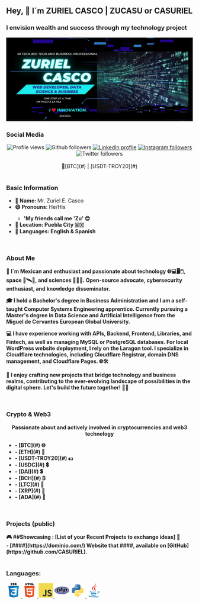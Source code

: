 ## Hey, 👋 I´m ZURIEL CASCO | ZUCASU or CASURIEL
### I envision wealth and success through my technology project
![Header](CASURIEL.png)
<h3> Social Media </h3>
<div align="center">
	<img src="https://komarev.com/ghpvc/?username=CASURIELbb&color=blue&style=for-the-badge" alt="Profile views"/>
	<img src="https://img.shields.io/github/followers/CASURIEL?style=for-the-badge&logo=github&color=blue" alt="Github followers"/>
  <a href="https://www.linkedin.com/in/zuriel-casuriel/" target="_blank"><img src="https://img.shields.io/badge/-LinkedIn-%230077B5?style=for-the-badge&logo=linkedin&logoColor=white" alt="LinkedIn profile"/></a>
  <a href="https://www.instagram.com/ZUCASU" target="_blank">  <img src="https://img.shields.io/badge/Follow-%40ZUCASU-E4405F?style=for-the-badge&logo=instagram" alt="Instagram followers"/></a>
	<img src="https://img.shields.io/twitter/follow/ZUCASU?style=for-the-badge&logo=twitter&color=blue" alt="Twitter followers"/>   
  <br>
	<br>
  <a>👥[BTC](#) | [USDT-TROY20](#) </a>
</div>
<br>
<h3>Basic Information</h3>
<ul>
  <li><b>👤 Name:  </b> Mr. Zuriel E. Casco </li>
  <li><b>😄 Pronouns: </b>  He/His </li>
  <ul><li><b> 'My friends call me 'Zu' 😊</li></ul>
  <li><b>📍 Location:  </b> Puebla City 🇲🇽 </li>
  <li><b>📣 Languages: </b>  English & Spanish </li>
</ul>
<br>
<h3>About Me</h3>
<div align="text-align">    
🌮 I´m Mexican and enthusiast and passionate about technology 🌐💻🖥️🖱️, space 🚀🛰️🌌, and sciences 🧪🔭🧬. Open-source advocate, cybersecurity enthusiast, and knowledge disseminator.

🎓 I hold a Bachelor's degree in Business Administration and I am a self-taught Computer Systems Engineering apprentice. Currently pursuing a Master's degree in Data Science and Artificial Intelligence from the Miguel de Cervantes European Global University.

💻 I have experience working with APIs, Backend, Frontend, Libraries, and Fintech, as well as managing MySQL or PostgreSQL databases. For local WordPress website deployment, I rely on the Laragon tool. I specialize in Cloudflare technologies, including Cloudflare Registrar, domain DNS management, and Cloudflare Pages. 🌐🛠️

🚀 I enjoy crafting new projects that bridge technology and business realms, contributing to the ever-evolving landscape of possibilities in the digital sphere. Let's build the future together! 🌟✨
</div>
<br>
<h3>Crypto & Web3</h3>
<div align="center">
	Passionate about and actively involved in cryptocurrencies and web3 technology
</div>
<div align="left">
	<ul>	
	<li><b>- [BTC](#) 🌐</b></li>
	<li><b>- [ETH](#) 💎</b></li>
	<li><b>- [USDT-TROY20](#) 💵</b></li>
	<li><b>- [USDC](#) 💲</b></li>
	<li><b>- [DAI](#) 💲</b></li>
	<li><b>- [BCH](#) ₿</b></li>
	<li><b>- [LTC](#) 🚀</b></li>
	<li><b>- [XRP](#) 🌊</b></li>
	<li><b>- [ADA](#) 🚴</b></li>
	</ul>
</div>
<br>
<h3>Projects (public)</h3>
<div align="left">
🎮 ##Showcasing : [List of your Recent Projects to exchange ideas] 🚀
  <div>
  - [####](https://dominio.com/) Website that ####, available on [GitHub](https://github.com/CASURIEL).
</div></div>
<br>
<h3 align="left">Languages:</h3>
	<a href="https://www.w3schools.com/css/" target="_blank"> <img src="https://raw.githubusercontent.com/devicons/devicon/master/icons/css3/css3-original-wordmark.svg" alt="css3" width="40" height="40"/> </a>
	<a href="https://www.w3.org/html/" target="_blank"> <img src="https://raw.githubusercontent.com/devicons/devicon/master/icons/html5/html5-original-wordmark.svg" alt="html5" width="40" height="40"/> </a>
	<a href="https://developer.mozilla.org/en-US/docs/Web/JavaScript" target="_blank"> <img src="https://raw.githubusercontent.com/devicons/devicon/master/icons/javascript/javascript-original.svg" alt="javascript" width="40" height="40"/> </a>
 <a href="https://www.php.net" target="_blank">  <img src="https://raw.githubusercontent.com/devicons/devicon/master/icons/php/php-original.svg" alt="php" width="40" height="40"/></a>
	<a href="https://www.python.org" target="_blank"> <img src="https://raw.githubusercontent.com/devicons/devicon/master/icons/python/python-original.svg" alt="python" width="40" height="40"/> </a>
	<a href="https://www.java.com/" target="_blank"> <img src="https://raw.githubusercontent.com/devicons/devicon/master/icons/java/java-original.svg" alt="java" width="40" height="40"/> </a>
	</p>
<!---
CASURIEL/CASURIEL is a ✨ special ✨ repository because its `README.md` (this file) appears on your GitHub profile.
You can click the Preview link to take a look at your changes.
--->
